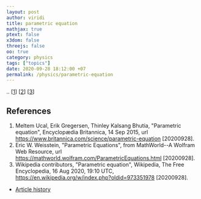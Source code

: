 ```yaml
---
layout: post
author: viridi
title: parametric equation
mathjax: true
ptext: false
x3dom: false
threejs: false
oo: true
category: physics
tags: ["topics"]
date: 2020-09-28 18:12:00 +07
permalink: /physics/parametric-equation
---
```

..
[[1](#ref1)]
[[2](#ref2)]
[[3](#ref3)]


## References
1. <a name="ref1"></a>Meltem Ucal, Erik Gregersen, Thinley Kalsang Bhutia, "Parametric equation", Encyclopædia Britannica, 14 Sep 2015, url <https://www.britannica.com/science/parametric-equation> [20200928].
2. <a name="ref2"></a>Eric W. Weisstein, "Parametric Equations", from MathWorld--A Wolfram Web Resource, url <https://mathworld.wolfram.com/ParametricEquations.html> [20200928].
3. <a name="ref3"></a>Wikipedia contributors, "Parametric equation", Wikipedia, The Free Encyclopedia, 16 Aug 2020, 19:10 UTC, <https://en.wikipedia.org/w/index.php?oldid=973351978> [20200928].

+ [Article history](https://github.com/butiran/butiran.github.io/commits/master/_posts/phys/2020-09-28-parametric-equation.md)
